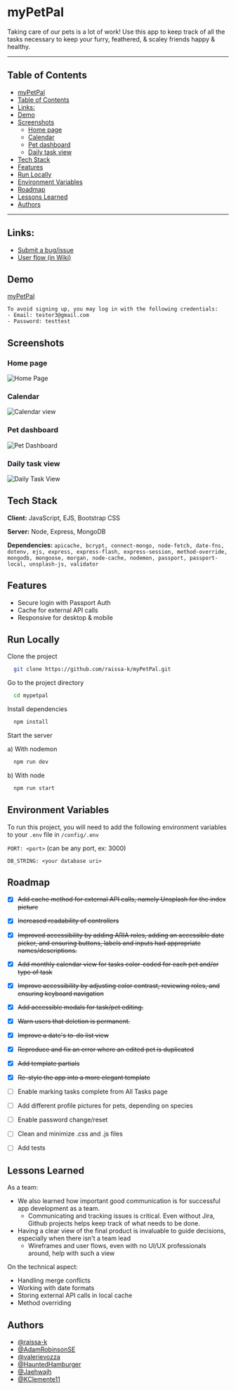 
# myPetPal

Taking care of our pets is a lot of work! Use this app to keep track of all the tasks necessary to keep your furry, feathered, & scaley friends happy & healthy.
***
## Table of Contents
* [myPetPal](#mypetpal)
* [Table of Contents](#table-of-contents)
* [Links:](#links-)
* [Demo](#demo)
* [Screenshots](#screenshots)
  + [Home page](#home-page)
  + [Calendar](#calendar)
  + [Pet dashboard](#pet-dashboard)
  + [Daily task view](#daily-task-view)
* [Tech Stack](#tech-stack)
* [Features](#features)
* [Run Locally](#run-locally)
* [Environment Variables](#environment-variables)
* [Roadmap](#roadmap)
* [Lessons Learned](#lessons-learned)
* [Authors](#authors)
***
## Links: 
- [Submit a bug/issue](https://github.com/raissa-k/myPetPal/issues)
- [User flow (in Wiki)](https://github.com/raissa-k/myPetPal/wiki/User-flow)


## Demo

[myPetPal](https://mypetpal.raissak.com/)

```
To avoid signing up, you may log in with the following credentials:
- Email: tester3@gmail.com
- Password: testtest
```


## Screenshots

### Home page
![Home Page](https://i.imgur.com/OnfyBIIl.png)

### Calendar
![Calendar view](https://i.imgur.com/g0rZS3Hl.png)

### Pet dashboard
![Pet Dashboard](https://i.imgur.com/xZ5pYUvl.png)

### Daily task view
![Daily Task View](https://i.imgur.com/wi5GZthl.png)



## Tech Stack

**Client:** JavaScript, EJS, Bootstrap CSS

**Server:** Node, Express, MongoDB

**Dependencies:** 
```apicache, bcrypt, connect-mongo, node-fetch, date-fns, dotenv, ejs, express, express-flash, express-session, method-override, mongodb, mongoose, morgan, node-cache, nodemon, passport, passport-local, unsplash-js, validator```


## Features

- Secure login with Passport Auth
- Cache for external API calls
- Responsive for desktop & mobile


## Run Locally

Clone the project

```bash
  git clone https://github.com/raissa-k/myPetPal.git
```

Go to the project directory

```bash
  cd mypetpal
```

Install dependencies

```bash
  npm install
```

Start the server

  a) With nodemon

```bash
  npm run dev
```

  b) With node

```bash
  npm run start
```


## Environment Variables

To run this project, you will need to add the following environment variables to your `.env` file in `/config/.env`

`PORT: <port>` (can be any port, ex: 3000)

`DB_STRING: <your database uri>`


## Roadmap

- [x] ~~Add cache method for external API calls, namely Unsplash for the index picture~~
- [x] ~~Increased readability of controllers~~
- [x] ~~Improved accessibility by adding ARIA roles, adding an accessible date picker, and ensuring buttons, labels and inputs had appropriate names/descriptions.~~
- [x] ~~Add monthly calendar view for tasks color-coded for each pet and/or type of task~~
- [x] ~~Improve accessibility by adjusting color contrast, reviewing roles, and ensuring keyboard navigation~~
- [x] ~~Add accessible modals for task/pet editing.~~
- [x] ~~Warn users that deletion is permanent.~~
- [x] ~~Improve a date's to-do list view~~
- [x] ~~Reproduce and fix an error where an edited pet is duplicated~~
- [x] ~~Add template partials~~
- [x] ~~Re-style the app into a more elegant template~~
- [ ] Enable marking tasks complete from All Tasks page
- [ ] Add different profile pictures for pets, depending on species
- [ ] Enable password change/reset
- [ ] Clean and minimize .css and .js files
- [ ] Add tests


## Lessons Learned
As a team:
- We also learned how important good communication is for successful app development as a team.
  * Communicating and tracking issues is critical. Even without Jira, Github projects helps keep track of what needs to be done.
- Having a clear view of the final product is invaluable to guide decisions, especially when there isn't a team lead
  * Wireframes and user flows, even with no UI/UX professionals around, help with such a view

On the technical aspect:
- Handling merge conflicts
- Working with date formats
- Storing external API calls in local cache
- Method overriding


## Authors
- [@raissa-k](https://www.github.com/raissa-k)
- [@AdamRobinsonSE](https://www.github.com/AdamRobinsonSE)
- [@valerievozza](https://www.github.com/valerievozza)
- [@HauntedHamburger](https://www.github.com/HauntedHamburger)
- [@Jaehwajh](https://www.github.com/Jaehwajh)
- [@KClemente11](https://www.github.com/KClemente11)
